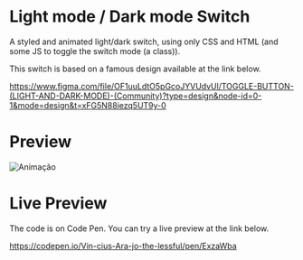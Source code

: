 # Light mode / Dark mode Switch
A styled and animated light/dark switch, using only CSS and HTML (and some JS to toggle the switch mode (a class)).

This switch is based on a famous design available at the link below.

https://www.figma.com/file/OF1uuLdtO5pGcoJYVUdvUl/TOGGLE-BUTTON-(LIGHT-AND-DARK-MODE)-(Community)?type=design&node-id=0-1&mode=design&t=xFG5N88iezq5UT9y-0
# Preview

![Animação](https://github.com/ViniciusBatista32/light_dark_switch/assets/59073785/b084a8f0-5620-4c5f-a8e1-05cbf203b3c1)

# Live Preview
The code is on Code Pen. You can try a live preview at the link below.

https://codepen.io/Vin-cius-Ara-jo-the-lessful/pen/ExzaWba
